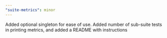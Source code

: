 ```yaml
---
"suite-metrics": minor
---
```


Added optional singleton for ease of use. Added number of sub-suite tests in printing metrics, and added a README with instructions
